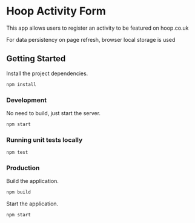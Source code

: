 # Hoop Activity Form

This app allows users to register an activity to be featured on hoop.co.uk

For data persistency on page refresh, browser local storage is used

## Getting Started

Install the project dependencies.

```bash
npm install
```

### Development

No need to build, just start the server.

```bash
npm start
```

### Running unit tests locally

```bash
npm test
```

### Production

Build the application.

```bash
npm build
```

Start the application.

```bash
npm start
```
